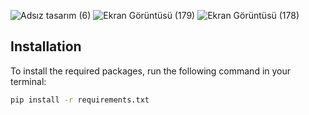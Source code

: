 ![Adsız tasarım (6)](https://github.com/user-attachments/assets/3751382a-f7d7-4d5f-a623-45000a5a98a5)
![Ekran Görüntüsü (179)](https://github.com/user-attachments/assets/c437deed-b658-44b5-8d37-20646a74869c)
![Ekran Görüntüsü (178)](https://github.com/user-attachments/assets/1c81337e-9f62-49c6-848c-4470b45252d5)

## Installation

To install the required packages, run the following command in your terminal:

```bash
pip install -r requirements.txt
